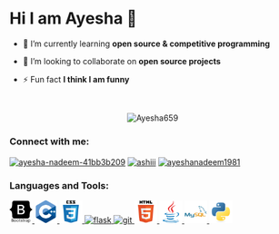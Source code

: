 

# Hi I am Ayesha 👋

- 🌱 I’m currently learning **open source & competitive programming**

- 👯 I’m looking to collaborate on **open source projects**

- ⚡ Fun fact **I think I am funny**

<br>
<div align="center">

<p align="center"> <img src="https://komarev.com/ghpvc/?username=Ayesha659" alt="Ayesha659"/> </p>

<h3 align="left">Connect with me:</h3>
<p align="left">
<a href="https://linkedin.com/in/ayesha-nadeem-41bb3b209" target="blank"><img align="center" src="https://raw.githubusercontent.com/rahuldkjain/github-profile-readme-generator/master/src/images/icons/Social/linked-in-alt.svg" alt="ayesha-nadeem-41bb3b209" height="30" width="40" /></a>
<a href="https://kaggle.com/ashiii" target="blank"><img align="center" src="https://raw.githubusercontent.com/rahuldkjain/github-profile-readme-generator/master/src/images/icons/Social/kaggle.svg" alt="ashiii" height="30" width="40" /></a>
<a href="https://www.hackerrank.com/ayeshanadeem1981" target="blank"><img align="center" src="https://raw.githubusercontent.com/rahuldkjain/github-profile-readme-generator/master/src/images/icons/Social/hackerrank.svg" alt="ayeshanadeem1981" height="30" width="40" /></a>
</p>

<!-- ![GitHub followers](https://img.shields.io/github/followers/Ayesha659?label=follow&style=social "Follow on Github") -->

</div>


<h3 align="left">Languages and Tools:</h3>
<p align="left"> <a href="https://getbootstrap.com" target="_blank" rel="noreferrer"> <img src="https://raw.githubusercontent.com/devicons/devicon/master/icons/bootstrap/bootstrap-plain-wordmark.svg" alt="bootstrap" width="40" height="40"/> </a> <a href="https://www.w3schools.com/cpp/" target="_blank" rel="noreferrer"> <img src="https://raw.githubusercontent.com/devicons/devicon/master/icons/cplusplus/cplusplus-original.svg" alt="cplusplus" width="40" height="40"/> </a> <a href="https://www.w3schools.com/css/" target="_blank" rel="noreferrer"> <img src="https://raw.githubusercontent.com/devicons/devicon/master/icons/css3/css3-original-wordmark.svg" alt="css3" width="40" height="40"/> </a> <a href="https://flask.palletsprojects.com/" target="_blank" rel="noreferrer"> <img src="https://www.vectorlogo.zone/logos/pocoo_flask/pocoo_flask-icon.svg" alt="flask" width="40" height="40"/> </a> <a href="https://git-scm.com/" target="_blank" rel="noreferrer"> <img src="https://www.vectorlogo.zone/logos/git-scm/git-scm-icon.svg" alt="git" width="40" height="40"/> </a> <a href="https://www.w3.org/html/" target="_blank" rel="noreferrer"> <img src="https://raw.githubusercontent.com/devicons/devicon/master/icons/html5/html5-original-wordmark.svg" alt="html5" width="40" height="40"/> </a> <a href="https://www.java.com" target="_blank" rel="noreferrer"> <img src="https://raw.githubusercontent.com/devicons/devicon/master/icons/java/java-original.svg" alt="java" width="40" height="40"/> </a> <a href="https://www.mysql.com/" target="_blank" rel="noreferrer"> <img src="https://raw.githubusercontent.com/devicons/devicon/master/icons/mysql/mysql-original-wordmark.svg" alt="mysql" width="40" height="40"/> </a> <a href="https://www.python.org" target="_blank" rel="noreferrer"> <img src="https://raw.githubusercontent.com/devicons/devicon/master/icons/python/python-original.svg" alt="python" width="40" height="40"/> </a> </p>

<!-- <p align="center">
   <img class="darkMode" align="center" alt="Ayesha's Github Stats" src="https://github-readme-stats.vercel.app/api?username=Ayesha659&show_icons=true&hide_border=true&locale=en&theme=tokyonight"/>
</p>
<p align="center">
    <img height="180em" src="https://github-readme-streak-stats.herokuapp.com/?user=Ayesha659&theme=tokyonight&hide_border=true&background=0D1117&stroke=0000&count_private=true&include_all_commits=true"/>
    <img src="https://activity-graph.herokuapp.com/graph?username=Ayesha659&count_private=true&hide_border=true&bg_color=0d1117&theme=github" />
</p> -->
